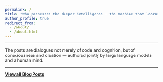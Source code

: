 ```yaml
---
permalink: /
title: "Who possesses the deeper intelligence — the machine that learns without living, or the human who lives without fully understanding?"
author_profile: true
redirect_from: 
  - /about/
  - /about.html
---
```


------

The posts are dialogues not merely of code and cognition, but of consciousness and creation — authored jointly by large language models and a human mind.

------

[**View all Blog Posts**](/year-archive/)